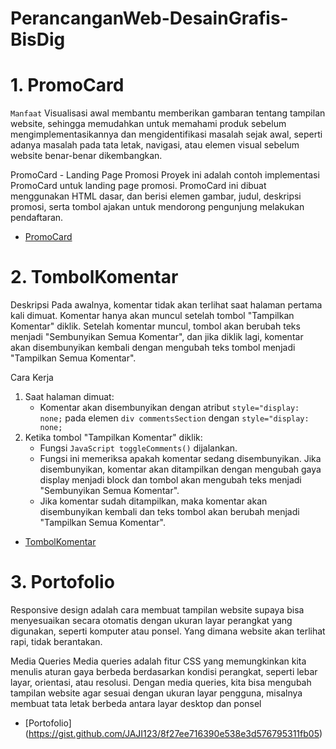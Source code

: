 # PerancanganWeb-DesainGrafis-BisDig

# 1. PromoCard
`Manfaat` Visualisasi awal membantu memberikan gambaran tentang tampilan website, sehingga memudahkan untuk memahami produk sebelum mengimplementasikannya dan mengidentifikasi masalah sejak awal, seperti adanya masalah pada tata letak, navigasi, atau elemen visual sebelum website benar-benar dikembangkan.

PromoCard - Landing Page Promosi
Proyek ini adalah contoh implementasi PromoCard untuk landing page promosi. PromoCard ini dibuat menggunakan HTML dasar, dan berisi elemen gambar, judul, deskripsi promosi, serta tombol ajakan untuk mendorong pengunjung melakukan pendaftaran.
- [PromoCard](https://gist.github.com/JAJI123/fd710c8945e286c3672eacb78baff8ab)


# 2. TombolKomentar
Deskripsi
Pada awalnya, komentar tidak akan terlihat saat halaman pertama kali dimuat. Komentar hanya akan muncul setelah tombol "Tampilkan Komentar" diklik. Setelah komentar muncul, tombol akan berubah teks menjadi "Sembunyikan Semua Komentar", dan jika diklik lagi, komentar akan disembunyikan kembali dengan mengubah teks tombol menjadi "Tampilkan Semua Komentar".

Cara Kerja
1. Saat halaman dimuat:
   - Komentar akan disembunyikan dengan atribut `style="display: none;` pada elemen `div commentsSection` dengan `style="display: none;`
2. Ketika tombol "Tampilkan Komentar" diklik:
   - Fungsi `JavaScript toggleComments()` dijalankan.
   - Fungsi ini memeriksa apakah komentar sedang disembunyikan. Jika disembunyikan, komentar akan ditampilkan dengan mengubah gaya display menjadi block dan tombol akan mengubah teks menjadi "Sembunyikan Semua Komentar".
   - Jika komentar sudah ditampilkan, maka komentar akan disembunyikan kembali dan teks tombol akan berubah menjadi "Tampilkan Semua Komentar".
- [TombolKomentar](https://gist.github.com/JAJI123/54717130a4eca9cc86d55b2209ccb2ab)

# 3. Portofolio
Responsive design adalah cara membuat tampilan website supaya bisa menyesuaikan secara otomatis dengan ukuran layar perangkat yang digunakan, seperti komputer atau ponsel. Yang dimana website akan terlihat rapi, tidak berantakan.

Media Queries
Media queries adalah fitur CSS yang memungkinkan kita menulis aturan gaya berbeda berdasarkan kondisi perangkat, seperti lebar layar, orientasi, atau resolusi. Dengan media queries, kita bisa mengubah tampilan website agar sesuai dengan ukuran layar pengguna, misalnya membuat tata letak berbeda antara layar desktop dan ponsel

- [Portofolio] (https://gist.github.com/JAJI123/8f27ee716390e538e3d576795311fb05)
